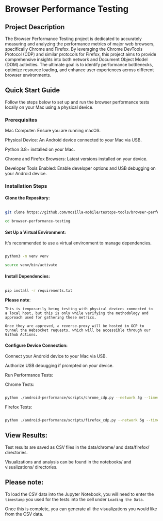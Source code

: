 # Browser Performance Testing

## Project Description

The Browser Performance Testing project is dedicated to accurately measuring and analyzing the performance metrics of major web browsers, specifically Chrome and Firefox. By leveraging the Chrome DevTools Protocol (CDP) and similar protocols for Firefox, this project aims to provide comprehensive insights into both network and Document Object Model (DOM) activities. The ultimate goal is to identify performance bottlenecks, optimize resource loading, and enhance user experiences across different browser environments.

## Quick Start Guide

Follow the steps below to set up and run the browser performance tests locally on your Mac using a physical device.

### Prerequisites

Mac Computer: Ensure you are running macOS.

Physical Device: An Android device connected to your Mac via USB.

Python 3.8+ installed on your Mac.

Chrome and Firefox Browsers: Latest versions installed on your device.

Developer Tools Enabled: Enable developer options and USB debugging on your Android device.

### Installation Steps

#### Clone the Repository:

```bash

git clone https://github.com/mozilla-mobile/testops-tools/browser-performance-testing.git

cd browser-performance-testing
```
#### Set Up a Virtual Environment:

It's recommended to use a virtual environment to manage dependencies.

```bash

python3 -m venv venv

source venv/bin/activate
```
#### Install Dependencies:

```bash

pip install -r requirements.txt
```

**Please note:**

    This is temporarily being testing with physical devices connected to
    a local host, but this is only while verifying the methodology and
    approach used for gathering these metrics.

    Once they are approved, a reverse-proxy will be hosted in GCP to
    tunnel the Websocket requests, which will be accessible through our
    Github Actions.

#### Configure Device Connection:

Connect your Android device to your Mac via USB.

Authorize USB debugging if prompted on your device.

Run Performance Tests:

Chrome Tests:

```bash

python ./android-performance/scripts/chrome_cdp.py --network 5g --timestamp 2024-10-10
```
Firefox Tests:

```bash

python ./android-performance/scripts/firefox_cdp.py --network 5g --timestamp 2024-10-10
```
## View Results:

Test results are saved as CSV files in the data/chrome/ and data/firefox/ directories.

Visualizations and analysis can be found in the notebooks/ and visualizations/ directories.

## Please note:

To load the CSV data into the Jupyter Notebook, you will need to enter the `timestamp` you used for the tests into the cell under `Loading the Data`.

Once this is complete, you can generate all the visualizations you would like from the CSV data.